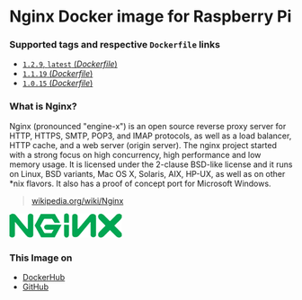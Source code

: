 # Nginx Docker image for Raspberry Pi

### Supported tags and respective `Dockerfile` links

-	[`1.2.9`, `latest` (*Dockerfile*)](https://github.com/wouterds/raspberrypi-nginx/tree/1.2.9/Dockerfile)
-	[`1.1.19` (*Dockerfile*)](https://github.com/wouterds/raspberrypi-nginx/tree/1.1.19/Dockerfile)
-	[`1.0.15` (*Dockerfile*)](https://github.com/wouterds/raspberrypi-nginx/tree/1.0.15/Dockerfile)

### What is Nginx?

Nginx (pronounced "engine-x") is an open source reverse proxy server for HTTP, HTTPS, SMTP, POP3, and IMAP protocols, as well as a load balancer, HTTP cache, and a web server (origin server). The nginx project started with a strong focus on high concurrency, high performance and low memory usage. It is licensed under the 2-clause BSD-like license and it runs on Linux, BSD variants, Mac OS X, Solaris, AIX, HP-UX, as well as on other \*nix flavors. It also has a proof of concept port for Microsoft Windows.

> [wikipedia.org/wiki/Nginx](https://en.wikipedia.org/wiki/Nginx)

![logo](https://raw.githubusercontent.com/docker-library/docs/01c12653951b2fe592c1f93a13b4e289ada0e3a1/nginx/logo.png)

### This Image on

* [DockerHub](https://hub.docker.com/r/wouterds/raspberrypi-nginx)
* [GitHub](https://github.com/wouterds/raspberrypi-nginx)
